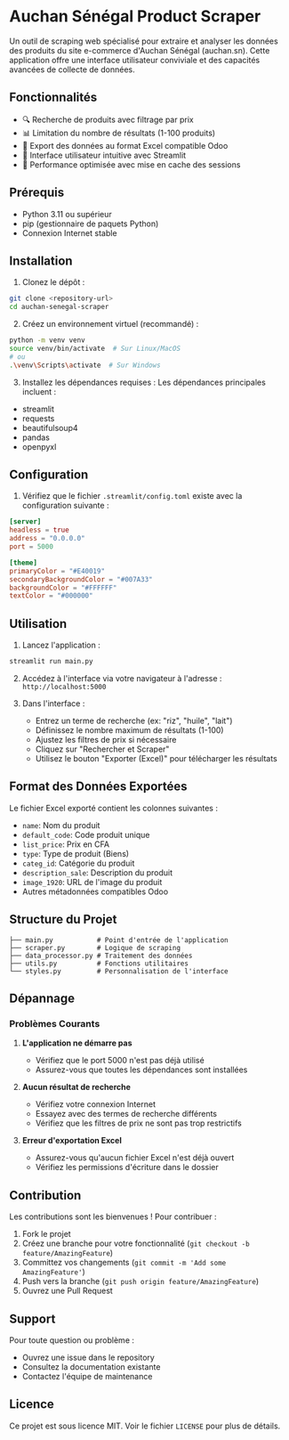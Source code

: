 # Auchan Sénégal Product Scraper

Un outil de scraping web spécialisé pour extraire et analyser les données des produits du site e-commerce d'Auchan Sénégal (auchan.sn). Cette application offre une interface utilisateur conviviale et des capacités avancées de collecte de données.

## Fonctionnalités

- 🔍 Recherche de produits avec filtrage par prix
- 📊 Limitation du nombre de résultats (1-100 produits)
- 💾 Export des données au format Excel compatible Odoo
- 🎨 Interface utilisateur intuitive avec Streamlit
- 🚀 Performance optimisée avec mise en cache des sessions

## Prérequis

- Python 3.11 ou supérieur
- pip (gestionnaire de paquets Python)
- Connexion Internet stable

## Installation

1. Clonez le dépôt :
```bash
git clone <repository-url>
cd auchan-senegal-scraper
```

2. Créez un environnement virtuel (recommandé) :
```bash
python -m venv venv
source venv/bin/activate  # Sur Linux/MacOS
# ou
.\venv\Scripts\activate  # Sur Windows
```

3. Installez les dépendances requises :
Les dépendances principales incluent :
- streamlit
- requests
- beautifulsoup4
- pandas
- openpyxl

## Configuration

1. Vérifiez que le fichier `.streamlit/config.toml` existe avec la configuration suivante :
```toml
[server]
headless = true
address = "0.0.0.0"
port = 5000

[theme]
primaryColor = "#E40019"
secondaryBackgroundColor = "#007A33"
backgroundColor = "#FFFFFF"
textColor = "#000000"
```

## Utilisation

1. Lancez l'application :
```bash
streamlit run main.py
```

2. Accédez à l'interface via votre navigateur à l'adresse : `http://localhost:5000`

3. Dans l'interface :
   - Entrez un terme de recherche (ex: "riz", "huile", "lait")
   - Définissez le nombre maximum de résultats (1-100)
   - Ajustez les filtres de prix si nécessaire
   - Cliquez sur "Rechercher et Scraper"
   - Utilisez le bouton "Exporter (Excel)" pour télécharger les résultats

## Format des Données Exportées

Le fichier Excel exporté contient les colonnes suivantes :
- `name`: Nom du produit
- `default_code`: Code produit unique
- `list_price`: Prix en CFA
- `type`: Type de produit (Biens)
- `categ_id`: Catégorie du produit
- `description_sale`: Description du produit
- `image_1920`: URL de l'image du produit
- Autres métadonnées compatibles Odoo

## Structure du Projet

```
├── main.py           # Point d'entrée de l'application
├── scraper.py        # Logique de scraping
├── data_processor.py # Traitement des données
├── utils.py          # Fonctions utilitaires
└── styles.py         # Personnalisation de l'interface
```

## Dépannage

### Problèmes Courants

1. **L'application ne démarre pas**
   - Vérifiez que le port 5000 n'est pas déjà utilisé
   - Assurez-vous que toutes les dépendances sont installées

2. **Aucun résultat de recherche**
   - Vérifiez votre connexion Internet
   - Essayez avec des termes de recherche différents
   - Vérifiez que les filtres de prix ne sont pas trop restrictifs

3. **Erreur d'exportation Excel**
   - Assurez-vous qu'aucun fichier Excel n'est déjà ouvert
   - Vérifiez les permissions d'écriture dans le dossier

## Contribution

Les contributions sont les bienvenues ! Pour contribuer :

1. Fork le projet
2. Créez une branche pour votre fonctionnalité (`git checkout -b feature/AmazingFeature`)
3. Committez vos changements (`git commit -m 'Add some AmazingFeature'`)
4. Push vers la branche (`git push origin feature/AmazingFeature`)
5. Ouvrez une Pull Request

## Support

Pour toute question ou problème :
- Ouvrez une issue dans le repository
- Consultez la documentation existante
- Contactez l'équipe de maintenance

## Licence

Ce projet est sous licence MIT. Voir le fichier `LICENSE` pour plus de détails.